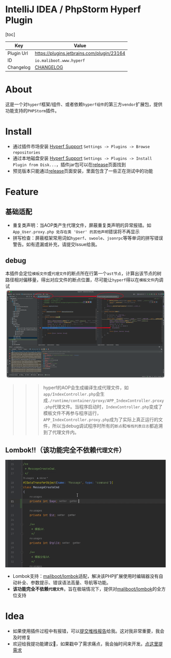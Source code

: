IntelliJ IDEA / PhpStorm Hyperf Plugin
========================
[toc]

| Key        | Value                                     |
|------------|-------------------------------------------|
| Plugin Url | https://plugins.jetbrains.com/plugin/23164 |
| ID         | `io.maliboot.www.hyperf`                  |
| Changelog  | [CHANGELOG](CHANGELOG.md)                 |

# About
这是一个对`hyperf`框架/组件、或者依赖`hyperf组件`的第三方`vendor`扩展包，提供功能支持的`PHPStorm`插件。

# Install
* 通过插件市场安装 [Hyperf Support](https://plugins.jetbrains.com/plugin/23164) `Settings -> Plugins -> Browse repositories`
* 通过本地磁盘安装 [Hyperf Support](https://github.com/maliboot/idea-hyperf-plugin/releases) `Settings -> Plugins -> Install Plugin from Disk...`，插件jar包可以在[release](https://github.com/maliboot/idea-hyperf-plugin/releases)页面找到
* 预览版本只能通过[release](https://github.com/maliboot/idea-hyperf-plugin/releases)页面安装，里面包含了一些正在测试中的功能

# Feature
## 基础适配
* 重复类声明：当AOP类产生代理文件，屏蔽重复类声明的异常报错。如`App_User.proxy.php 处存在类 'User' 的其他声明`错误将不再显示
* 拼写检查：屏蔽框架常用词如`hyperf`、`swoole`、`jsonrpc`等等单词的拼写错误警告。如有遗漏或补充，请提交Issue给我。

## debug
本插件会定位`模板文件`或`代理文件`的断点所在行第一个`ast节点`，计算出该节点的树路径相对偏移量，得出对应文件的断点位置，尽可能让`hyperf`得以在`模板文件`内调试
![Debug Preview](doc/xdebug.png)
>>> hyperf的AOP会生成编译生成代理文件，如`app/IndexController.php`会生成`./runtime/container/proxy/APP_IndexController.proxy.php`代理文件。当程序启动时，`IndexController.php`变成了模板文件不再参与程序运行，`APP_IndexController.proxy.php`成为了实际上真正运行的文件，所以当debug调试程序时所有的`断点`和`堆栈列表日志`都追溯到了代理文件内。

## Lombok‼️（**该功能完全不依赖`代理文件`**）
![Debug Preview](doc/lombok.gif)
* Lombok支持：[maliboot/lombok](https://github.com/maliboot/lombok)适配，解决该PHP扩展使用时编辑器没有自动补全、参数提示、错误语法高量、导航等功能。
* **该功能完全不依赖`代理文件`**。旨在极端情况下，提供对[maliboot/lombok](https://github.com/maliboot/lombok)的全方位支持

# Idea
* 如果使用插件过程中有报错，可以[提交堆栈报告](https://github.com/maliboot/idea-hyperf-plugin/issues/new?title=[BUG]XXX主题&body=...)给我。这对我非常重要，我会及时修复
* 欢迎给我提功能建议👏，如果戳中了需求痛点，我会抽时间来开发。[点这里提需求](https://github.com/maliboot/idea-hyperf-plugin/issues/new?title=%E3%80%90%E5%8A%9F%E8%83%BD%E5%BB%BA%E8%AE%AE%E3%80%91XXX&body=...)